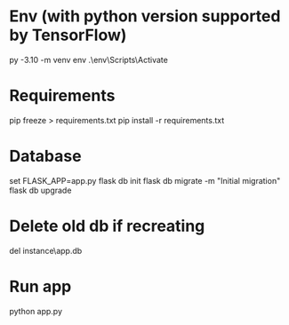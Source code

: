 # Env (with python version supported by TensorFlow)
py -3.10 -m venv env
.\env\Scripts\Activate

# Requirements
pip freeze > requirements.txt
pip install -r requirements.txt

# Database
set FLASK_APP=app.py
flask db init
flask db migrate -m "Initial migration"
flask db upgrade

# Delete old db if recreating
del instance\app.db

# Run app
python app.py
